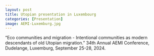 ```yaml
---
layout: post
title: Utopian presentation in Luxembourg
categories: [Presentation]
image: AEMI-Luxemburg.jpg
---
```

“Eco communities and migration - Intentional communities as modern descendants of old Utopian migration.” 34th Annual AEMI Conference, Dudelange, Luxemburg, September 25-28, 2024.
